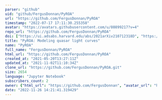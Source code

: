```yaml
---
parser: "github"
uid: "github/FergusDonnan/PyROA"
url: "https://github.com/FergusDonnan/PyROA"
timestamp: "2022-07-17 17:11:30.255358"
avatar: "https://avatars.githubusercontent.com/u/80899217?v=4"
repo_url: "https://github.com/FergusDonnan/PyROA"
doi: ["https://ui.adsabs.harvard.edu/abs/2021arXiv210712318D", "https://ui.adsabs.harvard.edu/abs/2021ascl.soft07012D/abstract"]
title: "PyROA: Modeling quasar light curves"
name: "PyROA"
full_name: "FergusDonnan/PyROA"
html_url: "https://github.com/FergusDonnan/PyROA"
created_at: "2021-05-20T13:27:11Z"
updated_at: "2021-11-02T11:10:34Z"
clone_url: "https://github.com/FergusDonnan/PyROA.git"
size: 2654
language: "Jupyter Notebook"
subscribers_count: 2
owner: {"html_url": "https://github.com/FergusDonnan", "avatar_url": "https://avatars.githubusercontent.com/u/80899217?v=4", "login": "FergusDonnan", "type": "User"}
date: "2022-11-26 14:21:41.319429"
---
```


